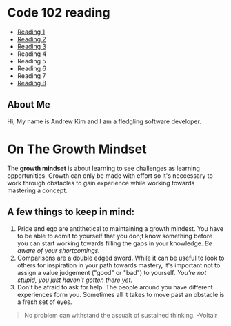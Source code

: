# Code 102 reading

- [Reading 1](https://github.com/KimrAndrew/reading-notes1/blob/main/markdown.md)
- [Reading 2](https://github.com/KimrAndrew/reading-notes1/blob/main/Read%2002%20-%20The%20Coder's%20Computer.md)
- [Reading 3](https://github.com/KimrAndrew/reading-notes1/blob/main/reading-notes3.md)
- Reading 4
- Reading 5
- Reading 6
- Reading 7
- [Reading 8](https://github.com/KimrAndrew/reading-notes1/blob/main/reading-notes8.md)
## About Me

Hi, My name is Andrew Kim and I am a fledgling software developer.

  # On The Growth Mindset
  
  The **growth mindset** is about learning to see challenges as learning opportunities. Growth can only be made with effort so it's neccessary to work through obstacles to gain experience while working towards mastering a concept.
  
  ## A few things to keep in mind:
  
  1. Pride and ego are antithetical to maintaining a growth mindest. You have to be able to admit to yourself that you don;t know something before you can start working towards filling the gaps in your knowledge. _Be aware of your shortcomings._
  2. Comparisons are a double edged sword. While it can be useful to look to others for inspiration in your path towards mastery, it's important not to assign a value judgement ("good" or "bad") to yourself. _You're not stupid, you just haven't gotten there yet._
  3. Don't be afraid to ask for help. The people around you have different experiences form you. Sometimes all it takes to move past an obstacle is a fresh set of eyes.

> No problem can withstand the assualt of sustained thinking. -Voltair
